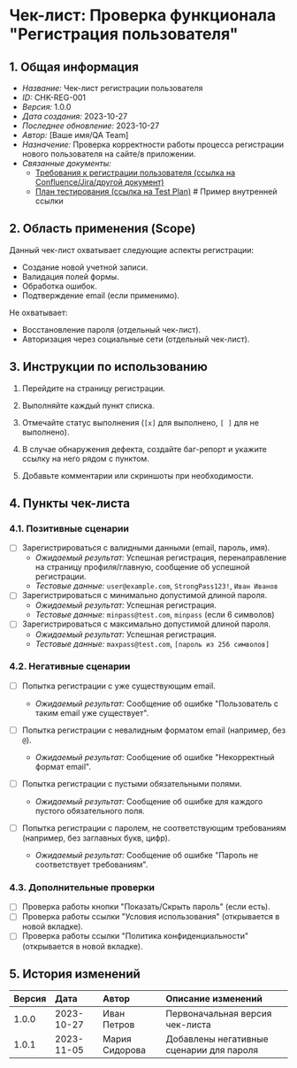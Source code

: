 # Чек-лист: Проверка функционала "Регистрация пользователя"

## 1. Общая информация

*   *Название:* Чек-лист регистрации пользователя
*   *ID:* CHK-REG-001
*   *Версия:* 1.0.0
*   *Дата создания:* 2023-10-27
*   *Последнее обновление:* 2023-10-27
*   *Автор:* [Ваше имя/QA Team]
*   *Назначение:* Проверка корректности работы процесса регистрации нового пользователя на сайте/в приложении.
*   *Связанные документы:*
    *   [Требования к регистрации пользователя (ссылка на Confluence/Jira/другой документ)](https://your-docs-platform.com/requirements/registration)
    *   [План тестирования (ссылка на Test Plan)](./../test_plan.md) # Пример внутренней ссылки

## 2. Область применения (Scope)

Данный чек-лист охватывает следующие аспекты регистрации:
*   Создание новой учетной записи.
*   Валидация полей формы.
*   Обработка ошибок.
*   Подтверждение email (если применимо).

Не охватывает:
*   Восстановление пароля (отдельный чек-лист).
*   Авторизация через социальные сети (отдельный чек-лист).

## 3. Инструкции по использованию

1.  Перейдите на страницу регистрации.

2.  Выполняйте каждый пункт списка.

3.  Отмечайте статус выполнения (`[x]` для выполнено, `[ ]` для не выполнено).

4.  В случае обнаружения дефекта, создайте баг-репорт и укажите ссылку на него рядом с пунктом.

5.  Добавьте комментарии или скриншоты при необходимости.

## 4. Пункты чек-листа

### 4.1. Позитивные сценарии

*   [ ] Зарегистрироваться с валидными данными (email, пароль, имя).
    *   *Ожидаемый результат:* Успешная регистрация, перенаправление на страницу профиля/главную, сообщение об успешной регистрации.
    *   *Тестовые данные:* `user@example.com`, `StrongPass123!`, `Иван Иванов`
*   [ ] Зарегистрироваться с минимально допустимой длиной пароля.
    *   *Ожидаемый результат:* Успешная регистрация.
    *   *Тестовые данные:* `minpass@test.com`, `minpass` (если 6 символов)
*   [ ] Зарегистрироваться с максимально допустимой длиной пароля.
    *   *Ожидаемый результат:* Успешная регистрация.
    *   *Тестовые данные:* `maxpass@test.com`, `[пароль из 256 символов]`

### 4.2. Негативные сценарии

*   [ ] Попытка регистрации с уже существующим email.
    *   *Ожидаемый результат:* Сообщение об ошибке "Пользователь с таким email уже существует".
*   [ ] Попытка регистрации с невалидным форматом email (например, без `@`).
    *   *Ожидаемый результат:* Сообщение об ошибке "Некорректный формат email".


*   [ ] Попытка регистрации с пустыми обязательными полями.
    *   *Ожидаемый результат:* Сообщение об ошибке для каждого пустого обязательного поля.
*   [ ] Попытка регистрации с паролем, не соответствующим требованиям (например, без заглавных букв, цифр).
    *   *Ожидаемый результат:* Сообщение об ошибке "Пароль не соответствует требованиям".

### 4.3. Дополнительные проверки

*   [ ] Проверка работы кнопки "Показать/Скрыть пароль" (если есть).
*   [ ] Проверка работы ссылки "Условия использования" (открывается в новой вкладке).
*   [ ] Проверка работы ссылки "Политика конфиденциальности" (открывается в новой вкладке).

## 5. История изменений

| Версия | Дата       | Автор      | Описание изменений                                   |
| :----- | :--------- | :--------- | :--------------------------------------------------- |
| 1.0.0  | 2023-10-27 | Иван Петров | Первоначальная версия чек-листа                      |
| 1.0.1  | 2023-11-05 | Мария Сидорова | Добавлены негативные сценарии для пароля          |
